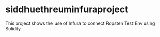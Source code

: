 # siddhuethreuminfuraproject
This project shows the use of Infura to connect Ropsten Test Env using Solidity
